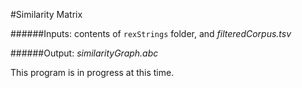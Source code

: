 #Similarity Matrix

######Inputs: contents of ```rexStrings``` folder, and *filteredCorpus.tsv*

######Output: *similarityGraph.abc*

This program is in progress at this time.
